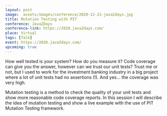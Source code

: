```yaml
---
layout: post
image:  assets/images/conference/2020-12-21-java2days.jpg
title: Mutation Testing with PIT
conference: Java2Days
conference-link: https://2020.java2days.com/
place: Virtual
tags: [Talk]
event: https://2020.java2days.com/
upcoming: true
---
```


How well tested is your system? How do you measure it? Code coverage can give you the answer, however can we trust our unit tests? Trust me or not, but I used to work for the investment banking industry in a big project where a lot of unit tests had no assertions (!). And yes… the coverage was very high.

Mutation testing is a method to check the quality of your unit tests and show more reasonable code coverage reports. In this session I will describe the idea of mutation testing and show a live example with the use of PIT Mutation Testing framework.

